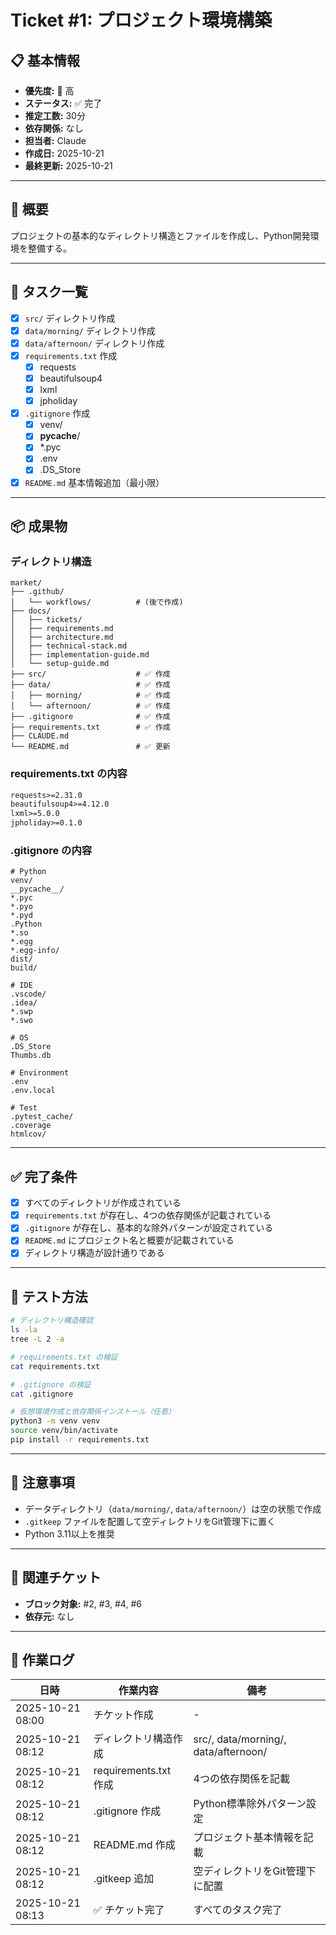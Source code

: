 # Ticket #1: プロジェクト環境構築

## 📋 基本情報

- **優先度:** 🔴 高
- **ステータス:** ✅ 完了
- **推定工数:** 30分
- **依存関係:** なし
- **担当者:** Claude
- **作成日:** 2025-10-21
- **最終更新:** 2025-10-21

---

## 📝 概要

プロジェクトの基本的なディレクトリ構造とファイルを作成し、Python開発環境を整備する。

---

## 🎯 タスク一覧

- [x] `src/` ディレクトリ作成
- [x] `data/morning/` ディレクトリ作成
- [x] `data/afternoon/` ディレクトリ作成
- [x] `requirements.txt` 作成
  - [x] requests
  - [x] beautifulsoup4
  - [x] lxml
  - [x] jpholiday
- [x] `.gitignore` 作成
  - [x] venv/
  - [x] __pycache__/
  - [x] *.pyc
  - [x] .env
  - [x] .DS_Store
- [x] `README.md` 基本情報追加（最小限）

---

## 📦 成果物

### ディレクトリ構造
```
market/
├── .github/
│   └── workflows/          # (後で作成)
├── docs/
│   ├── tickets/
│   ├── requirements.md
│   ├── architecture.md
│   ├── technical-stack.md
│   ├── implementation-guide.md
│   └── setup-guide.md
├── src/                    # ✅ 作成
├── data/                   # ✅ 作成
│   ├── morning/            # ✅ 作成
│   └── afternoon/          # ✅ 作成
├── .gitignore              # ✅ 作成
├── requirements.txt        # ✅ 作成
├── CLAUDE.md
└── README.md               # ✅ 更新
```

### requirements.txt の内容
```txt
requests>=2.31.0
beautifulsoup4>=4.12.0
lxml>=5.0.0
jpholiday>=0.1.0
```

### .gitignore の内容
```
# Python
venv/
__pycache__/
*.pyc
*.pyo
*.pyd
.Python
*.so
*.egg
*.egg-info/
dist/
build/

# IDE
.vscode/
.idea/
*.swp
*.swo

# OS
.DS_Store
Thumbs.db

# Environment
.env
.env.local

# Test
.pytest_cache/
.coverage
htmlcov/
```

---

## ✅ 完了条件

- [x] すべてのディレクトリが作成されている
- [x] `requirements.txt` が存在し、4つの依存関係が記載されている
- [x] `.gitignore` が存在し、基本的な除外パターンが設定されている
- [x] `README.md` にプロジェクト名と概要が記載されている
- [x] ディレクトリ構造が設計通りである

---

## 🧪 テスト方法

```bash
# ディレクトリ構造確認
ls -la
tree -L 2 -a

# requirements.txt の検証
cat requirements.txt

# .gitignore の検証
cat .gitignore

# 仮想環境作成と依存関係インストール（任意）
python3 -m venv venv
source venv/bin/activate
pip install -r requirements.txt
```

---

## 📌 注意事項

- データディレクトリ（`data/morning/`, `data/afternoon/`）は空の状態で作成
- `.gitkeep` ファイルを配置して空ディレクトリをGit管理下に置く
- Python 3.11以上を推奨

---

## 🔗 関連チケット

- **ブロック対象:** #2, #3, #4, #6
- **依存元:** なし

---

## 📝 作業ログ

| 日時 | 作業内容 | 備考 |
|------|---------|------|
| 2025-10-21 08:00 | チケット作成 | - |
| 2025-10-21 08:12 | ディレクトリ構造作成 | src/, data/morning/, data/afternoon/ |
| 2025-10-21 08:12 | requirements.txt 作成 | 4つの依存関係を記載 |
| 2025-10-21 08:12 | .gitignore 作成 | Python標準除外パターン設定 |
| 2025-10-21 08:12 | README.md 作成 | プロジェクト基本情報を記載 |
| 2025-10-21 08:12 | .gitkeep 追加 | 空ディレクトリをGit管理下に配置 |
| 2025-10-21 08:13 | ✅ チケット完了 | すべてのタスク完了 |
